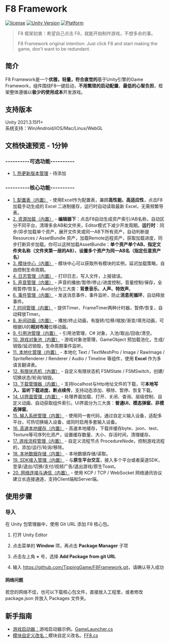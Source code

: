 # F8 Framework

[![license](http://img.shields.io/badge/license-MIT-green.svg)](https://opensource.org/licenses/MIT) 
[![Unity Version](https://img.shields.io/badge/unity-2021.3.15f1-blue)](https://unity.com) 
[![Platform](https://img.shields.io/badge/platform-Win%20%7C%20Android%20%7C%20iOS%20%7C%20Mac%20%7C%20Linux%20%7C%20WebGL-orange)]() 

> F8 框架初衷：希望自己点击 F8，就能开始制作游戏，不想多余的事。
> 
> F8 Framework original intention: Just click F8 and start making the game, don't want to be redundant.

## 简介
F8 Framework是一个**优雅，轻量，符合直觉的**基于Unity引擎的Game Framework，组件围绕F8一键启动，**不用繁琐的启动配置**，**最低的心智负担**，框架整体遵循以**极少的使用成本**开发游戏。  

## 支持版本
Unity 2021.3.15f1+  
系统支持：Win/Android/iOS/Mac/Linux/WebGL

## 文档快速预览 - 1分钟
### ----------可选功能----------
* [1. 热更新版本管理](https://github.com/TippingGame/F8ExcelTool.git) - 待添加
### ----------核心功能----------
* [1. 配置表（内置）](https://github.com/TippingGame/F8Framework/blob/main/Tests/ExcelTool/README.md) - 使用Excel作为配置表，兼顾**高性能、高适应性**，点击F8加载手动生成的 Excel 二进制缓存，运行时自动读取最新 Excel，无需频繁导表。
* [2. 资源加载（内置）](https://github.com/TippingGame/F8Framework/blob/main/Tests/AssetManager/README.md) - **编辑器下**：点击F8自动生成资产索引/AB名称，自动区分不同平台，清理多余AB和文件夹，Editor模式下减少开发周期。**运行时**：同步/异步加载单个资产，展开文件夹或同一AB下所有资产，自动判断是 Resources / AssetBundle 资产，加载Remote远程资产，获取加载进度，同步打断异步加载。你可以这样加载AssetBundle：**单个资产单个AB、指定文件夹名称（文件夹第一层的AB）、设置多个资产为同一AB名（指定任意资产名）**
* [3. 模块中心（内置）](https://github.com/TippingGame/F8Framework/blob/main/Tests/Module/README.md) - 模块中心可以获取所有模块的实例，延迟加载策略，自由控制生命周期。
* [4. 日志管理（内置）](https://github.com/TippingGame/F8Framework/blob/main/Tests/Log/README.md) - 打印日志，写入文件，上报错误。
* [5. 声音管理（内置）](https://github.com/TippingGame/F8Framework/blob/main/Tests/Audio/README.md) - 声音的播放/暂停/停止/进度控制，音量控制/保存，全局暂停/恢复。Audio分为三大类：**背景音乐、人声、特效声**。
* [6. 事件管理（内置）](https://github.com/TippingGame/F8Framework/blob/main/Tests/Event/README.md) - 发送消息事件，事件监听，防止**消息死循环**，自动释放事件。
* [7. 时间管理（内置）](https://github.com/TippingGame/F8Framework/blob/main/Tests/Timer/README.md) - 提供Timer、FrameTimer两种计时器，暂停/恢复，自动释放Timer。
* [8. 补间动画（内置）](https://github.com/TippingGame/F8Framework/blob/main/Tests/Tween/README.md) - 播放/终止动画，有旋转/位移/缩放/渐变/填充动画，可根据UI的**相对布局**位移动画。
* [9. 引用池管理（内置）](https://github.com/TippingGame/F8Framework/blob/main/Tests/ReferencePool/README.md) - 引用池管理，C# 对象，入池/取出/回收/清空。
* [10. 游戏对象池（内置）](https://github.com/TippingGame/F8Framework/blob/main/Tests/GameObjectPool/README.md) - 游戏对象池管理，GameObject 预加载池化，生成/销毁/延迟销毁，生命周期事件监听。
* [11. 本地化管理（内置）](https://github.com/TippingGame/F8Framework/blob/main/Tests/Localization/README.md) - 本地化 Text / TextMeshPro / Image / RawImage / SpriteRenderer / Renderer / Audio / Timeline 等组件，使用 **Excel** 作为多语言翻译表。
* [12. 有限状态机（内置）](https://github.com/TippingGame/F8Framework/blob/main/Tests/FSM/README.md) - 自定义有限状态机 FSMState / FSMSwitch，创建/切换状态/轮询/销毁。
* [13. 下载管理器（内置）](https://github.com/TippingGame/F8Framework/blob/main/Tests/Download/README.md) - 支持localhost与http地址文件的下载，可**本地写入、监听下载进度、断点续传**，支持动态添加、移除、暂停、恢复下载。
* [14. UI界面管理（内置）](https://github.com/TippingGame/F8Framework/blob/main/Tests/UI/README.md) - 处理界面加载、打开、关闭、查询、层级控制、自定义动画、自动获取组件索引。UI界面分为三大类：**普通UI、模态弹窗、非模态弹窗**。
* [15. 输入系统管理（内置）](https://github.com/TippingGame/F8Framework/blob/main/Tests/Input/README.md) - 使用同一套代码，通过自定义输入设备，适配多平台，可热切换输入设备，或同时启用多套输入设备。
* [16. 高速本地缓存（内置）](https://github.com/TippingGame/F8Framework/blob/main/Tests/CacheStorage/README.md) - 高速本地缓存，下载并缓存byte、json、text、Texture等可序列化资产，设置缓存数量、大小、存活时间，清理缓存。
* [17. 游戏流程管理（内置）](https://github.com/TippingGame/F8Framework/blob/main/Tests/Procedure/README.md) - 自定义流程节点 ProcedureNode，控制游戏流程的，添加/运行/轮询/移除。
* [18. 本地数据存储（内置）](https://github.com/TippingGame/F8Framework/blob/main/Tests/Storage/README.md) - 本地数据存储/读取。
* [19. SDK接入管理（内置）](https://github.com/TippingGame/F8Framework/blob/main/Tests/SDKManager/README.md) - 与**原生平台交互**，接入多个平台或者渠道SDK，登录/退出/切换/支付/视频广告/退出游戏/原生Toast。
* [20. 网络连接与通信（内置）](https://github.com/TippingGame/F8Framework/blob/main/Tests/Network/README.md) - 使用 KCP / TCP / WebSocket 网络通讯协议建立长连接通道，支持Client端和Server端。

## 使用步骤

### 导入

在 Unity 包管理器中，使用 Git URL 添加 F8 核心包。

1. 打开 Unity Editor

2. 点击菜单的 **Window** 项，再点击 **Package Manager** 子项

3. 点击左上角 **+** 号，选择 **Add Package from git URL**

4. 输入 <https://github.com/TippingGame/F8Framework.git>，请确认导入成功

#### 网络问题

若您的网络不佳，也可以下载核心包文件，直接放入工程里，或者修改 package.json 并放入 Packages 文件夹。

## 新手指南

* [游戏启动器：](https://github.com/TippingGame/F8Framework/blob/main/Runtime/Launcher/GameLauncher.cs)游戏启动器示例。[GameLauncher.cs](https://github.com/TippingGame/F8Framework/blob/main/Runtime/Launcher/GameLauncher.cs)  
* [模块自定义改名：](https://github.com/TippingGame/F8Framework/blob/main/Runtime/Launcher/FF8.cs)模块自定义改名。[FF8.cs](https://github.com/TippingGame/F8Framework/blob/main/Runtime/Launcher/FF8.cs)  

